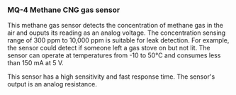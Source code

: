 ### MQ-4 Methane CNG gas sensor
This methane gas sensor detects the concentration of methane gas in the air and ouputs its reading as an analog voltage. 
The concentration sensing range of 300 ppm to 10,000 ppm is suitable for leak detection. 
For example, the sensor could detect if someone left a gas stove on but not lit. 
The sensor can operate at temperatures from -10 to 50°C and consumes less than 150 mA at 5 V.



This sensor has a high sensitivity and fast response time. The sensor's output is an analog resistance. 
